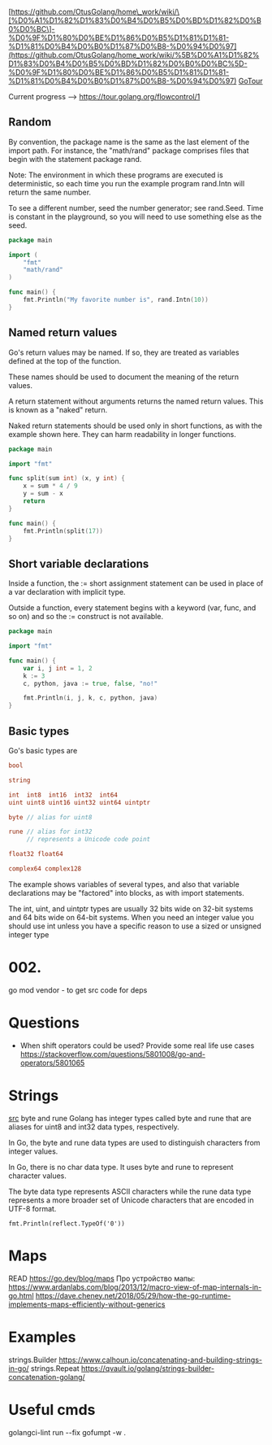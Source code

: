 [https://github.com/OtusGolang/home\_work/wiki/\[%D0%A1%D1%82%D1%83%D0%B4%D0%B5%D0%BD%D1%82%D0%B0%D0%BC\]-%D0%9F%D1%80%D0%BE%D1%86%D0%B5%D1%81%D1%81-%D1%81%D0%B4%D0%B0%D1%87%D0%B8-%D0%94%D0%97](https://github.com/OtusGolang/home_work/wiki/%5B%D0%A1%D1%82%D1%83%D0%B4%D0%B5%D0%BD%D1%82%D0%B0%D0%BC%5D-%D0%9F%D1%80%D0%BE%D1%86%D0%B5%D1%81%D1%81-%D1%81%D0%B4%D0%B0%D1%87%D0%B8-%D0%94%D0%97)
[GoTour](https://github.com/OtusGolang/home_work/wiki/%5B%D0%A1%D1%82%D1%83%D0%B4%D0%B5%D0%BD%D1%82%D0%B0%D0%BC%5D-%D0%9F%D1%80%D0%BE%D1%86%D0%B5%D1%81%D1%81-%D1%81%D0%B4%D0%B0%D1%87%D0%B8-%D0%94%D0%97)

Current progress --> https://tour.golang.org/flowcontrol/1

## Random

By convention, the package name is the same as the last element of the import path. For instance, the "math/rand" package comprises files that begin with the statement package rand.

Note: The environment in which these programs are executed is deterministic, so each time you run the example program rand.Intn will return the same number.

To see a different number, seed the number generator; see rand.Seed. Time is constant in the playground, so you will need to use something else as the seed.

``` go
package main

import (
	"fmt"
	"math/rand"
)

func main() {
	fmt.Println("My favorite number is", rand.Intn(10))
}
```

## Named return values

Go's return values may be named. If so, they are treated as variables defined at the top of the function.

These names should be used to document the meaning of the return values.

A return statement without arguments returns the named return values. This is known as a "naked" return.

Naked return statements should be used only in short functions, as with the example shown here. They can harm readability in longer functions.

``` go
package main

import "fmt"

func split(sum int) (x, y int) {
	x = sum * 4 / 9
	y = sum - x
	return
}

func main() {
	fmt.Println(split(17))
}
```

## Short variable declarations

Inside a function, the := short assignment statement can be used in place of a var declaration with implicit type.

Outside a function, every statement begins with a keyword (var, func, and so on) and so the := construct is not available.

``` go
package main

import "fmt"

func main() {
	var i, j int = 1, 2
	k := 3
	c, python, java := true, false, "no!"

	fmt.Println(i, j, k, c, python, java)
}
```

## Basic types

Go's basic types are

``` go
bool

string

int  int8  int16  int32  int64
uint uint8 uint16 uint32 uint64 uintptr

byte // alias for uint8

rune // alias for int32
     // represents a Unicode code point

float32 float64

complex64 complex128
```

The example shows variables of several types, and also that variable declarations may be "factored" into blocks, as with import statements.

The int, uint, and uintptr types are usually 32 bits wide on 32-bit systems and 64 bits wide on 64-bit systems. When you need an integer value you should use int unless you have a specific reason to use a sized or unsigned integer type

# 002.

go mod vendor - to get src code for deps

# Questions

* When shift operators could be used? Provide some real life use cases https://stackoverflow.com/questions/5801008/go-and-operators/5801065

# Strings

[src](https://www.bogotobogo.com/GoLang/GoLang_byte_and_rune.php)
byte and rune
Golang has integer types called byte and rune that are aliases for uint8 and int32 data types, respectively.

In Go, the byte and rune data types are used to distinguish characters from integer values.

In Go, there is no char data type. It uses byte and rune to represent character values.

The byte data type represents ASCII characters while the rune data type represents a more broader set of Unicode characters that are encoded in UTF-8 format.

```
fmt.Println(reflect.TypeOf('0'))
```

# Maps

READ 
https://go.dev/blog/maps
Про устройство мапы:
https://www.ardanlabs.com/blog/2013/12/macro-view-of-map-internals-in-go.html
https://dave.cheney.net/2018/05/29/how-the-go-runtime-implements-maps-efficiently-without-generics



# Examples

strings.Builder https://www.calhoun.io/concatenating-and-building-strings-in-go/
strings.Repeat https://qvault.io/golang/strings-builder-concatenation-golang/
<br>
# Useful cmds

golangci-lint run --fix
gofumpt -w .